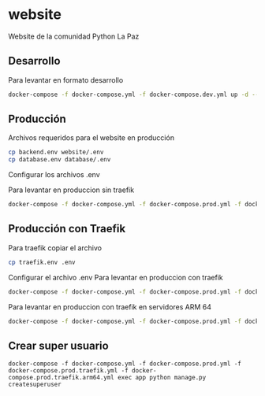 # website
Website de la comunidad Python La Paz
## Desarrollo
Para levantar en formato desarrollo
```sh
docker-compose -f docker-compose.yml -f docker-compose.dev.yml up -d --build
```
## Producción
Archivos requeridos para el website en producción
```sh
cp backend.env website/.env
cp database.env database/.env
```
Configurar los archivos .env

Para levantar en produccion sin traefik
```sh
docker-compose -f docker-compose.yml -f docker-compose.prod.yml -f docker-compose.prod.local.yml up -d
```
## Producción con Traefik
Para traefik copiar el archivo 
```sh
cp traefik.env .env
```
Configurar el archivo .env
Para levantar en produccion con traefik
```sh
docker-compose -f docker-compose.yml -f docker-compose.prod.yml -f docker-compose.prod.traefik.yml up -d
```
 
Para levantar en produccion con traefik en servidores ARM 64 
```sh
docker-compose -f docker-compose.yml -f docker-compose.prod.yml -f docker-compose.prod.traefik.yml -f docker-compose.prod.traefik.arm64.yml up -d
```


## Crear super usuario
```
docker-compose -f docker-compose.yml -f docker-compose.prod.yml -f docker-compose.prod.traefik.yml -f docker-compose.prod.traefik.arm64.yml exec app python manage.py createsuperuser
```